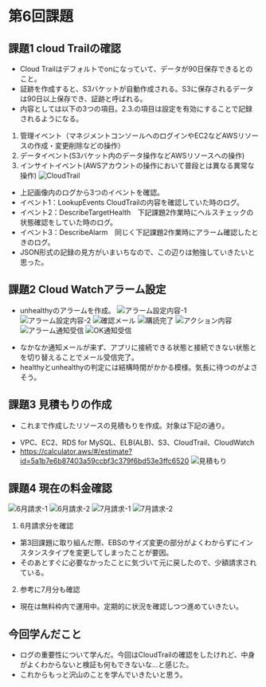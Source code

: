 # 第6回課題

## 課題1 cloud Trailの確認
- Cloud Trailはデフォルトでonになっていて、データが90日保存できるとのこと。
- 証跡を作成すると、S3バケットが自動作成される。S3に保存されるデータは90日以上保存でき、証跡と呼ばれる。
- 内容としては以下の3つの項目。2.3.の項目は設定を有効にすることで記録されるようになる。
1. 管理イベント（マネジメントコンソールへのログインやEC2などAWSリソースの作成・変更削除などの操作）
2. データイベント(S3バケット内のデータ操作などAWSリソースへの操作)
3. インサイトイベント(AWSアカウントの操作において普段とは異なる異常な操作)
![CloudTrail](lecture06data/CloudTrail.png)
- 上記画像内のログから3つのイベントを確認。
- イベント1：LookupEvents CloudTrailの内容を確認していた時のログ。
- イベント2：DescribeTargetHealth　下記課題2作業時にヘルスチェックの状態確認をしていた時のログ。
- イベント3：DescribeAlarm　同じく下記課題2作業時にアラーム確認したときのログ。
- JSON形式の記録の見方がいまいちなので、この辺りは勉強していきたいと思った。

## 課題2 Cloud Watchアラーム設定
* unhealthyのアラームを作成。
![アラーム設定内容-1](lecture06data/アラーム設定内容-1.png)
![アラーム設定内容-2](lecture06data/アラーム設定内容-2.png)
![確認メール](lecture06data/確認メール.png)
![購読完了](lecture06data/購読完了.png)
![アクション内容](lecture06data/アクション内容.png)
![アラーム通知受信](lecture06data/アラーム通知受信.png)
![OK通知受信](lecture06data/OK通知受信.png)
- なかなか通知メールが来ず、アプリに接続できる状態と接続できない状態とを切り替えることでメール受信完了。
- healthyとunhealthyの判定には結構時間がかかる模様。気長に待つのがよさそう。

## 課題3 見積もりの作成
* これまで作成したリソースの見積もりを作成。対象は下記の通り。  
- VPC、EC2、RDS for MySQL、ELB(ALB)、S3、CloudTrail、CloudWatch
- <https://calculator.aws/#/estimate?id=5a1b7e6b87403a59ccbf3c379f6bd53e3ffc6520>
![見積もり](lecture06data/見積もり.png)


## 課題4 現在の料金確認
![6月請求-1](lecture06data/6月請求-1.png)
![6月請求-2](lecture06data/6月請求-2.png)
![7月請求-1](lecture06data/7月請求-1.png)
![7月請求-2](lecture06data/7月請求-2.png)
1. 6月請求分を確認
- 第3回課題に取り組んだ際、EBSのサイズ変更の部分がよくわからずにインスタンスタイプを変更してしまったことが要因。
- そのあとすぐに必要なかったことに気づいて元に戻したので、少額請求されている。
2. 参考に7月分も確認
- 現在は無料枠内で運用中。定期的に状況を確認しつつ進めていきたい。

## 今回学んだこと
* ログの重要性について学んだ。今回はCloudTrailの確認をしたけれど、中身がよくわからないと検証も何もできないな…と感じた。
* これからもっと沢山のことを学んでいきたいと思う。